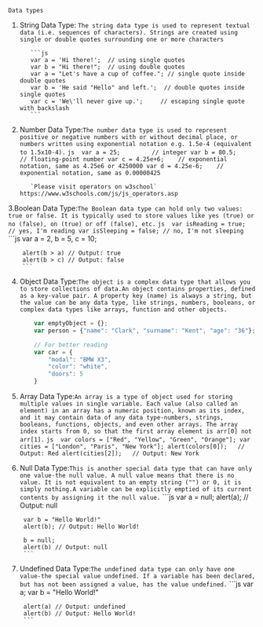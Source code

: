 `Data types`
1. String Data Type: `The string data type is used to represent textual data (i.e. sequences of characters). Strings are created using single or double quotes surrounding one or more characters`

          ```js 
          var a = 'Hi there!';  // using single quotes
          var b = "Hi there!";  // using double quotes
          var a = "Let's have a cup of coffee."; // single quote inside double quotes
          var b = 'He said "Hello" and left.';  // double quotes inside single quotes
          var c = 'We\'ll never give up.';     // escaping single quote with backslash
          ```
2. Number Data Type:`The number data type is used to represent positive or negative numbers with or without decimal place, or numbers written using exponential notation e.g. 1.5e-4 (equivalent to 1.5x10-4).`
          ```js 
          var a = 25;         // integer
          var b = 80.5;       // floating-point number
          var c = 4.25e+6;    // exponential notation, same as 4.25e6 or 4250000
          var d = 4.25e-6;    // exponential notation, same as 0.00000425
          ```

          `Please visit operators on w3school`   https://www.w3schools.com/js/js_operators.asp

3.Boolean Data Type:`The Boolean data type can hold only two values: true or false. It is typically used to store values like yes (true) or no (false), on (true) or off (false), etc.`
      ```js 
       var isReading = true;   // yes, I'm reading
        var isSleeping = false; // no, I'm not sleeping 
        ```
        ```js 
       var a = 2, b = 5, c = 10;

        alert(b > a) // Output: true
        alert(b > c) // Output: false
        ```
4. Object Data Type:`The object is a complex data type that allows you to store collections of data.An object contains properties, defined as a key-value pair. A property key (name) is always a string, but the value can be any data type, like strings, numbers, booleans, or complex data types like arrays, function and other objects.`

      ```js 
          var emptyObject = {};
          var person = {"name": "Clark", "surname": "Kent", "age": "36"};

          // For better reading
          var car = {
              "modal": "BMW X3",
              "color": "white",
              "doors": 5
          }
      ```
5. Array Data Type:`An array is a type of object used for storing multiple values in single variable. Each value (also called an element) in an array has a numeric position, known as its index, and it may contain data of any data type-numbers, strings, booleans, functions, objects, and even other arrays. The array index starts from 0, so that the first array element is arr[0] not arr[1].`
        ```js 
          var colors = ["Red", "Yellow", "Green", "Orange"];
          var cities = ["London", "Paris", "New York"];
          alert(colors[0]);   // Output: Red
          alert(cities[2]);   // Output: New York
        ```
   
    
6. Null Data Type:`This is another special data type that can have only one value-the null value. A null value means that there is no value. It is not equivalent to an empty string ("") or 0, it is simply nothing.A variable can be explicitly emptied of its current contents by assigning it the null value.`
        ```js 
          var a = null;
        alert(a); // Output: null

        var b = "Hello World!"
        alert(b); // Output: Hello World!

        b = null;
        alert(b) // Output: null
        ```

7. Undefined Data Type:`The undefined data type can only have one value-the special value undefined. If a variable has been declared, but has not been assigned a value, has the value undefined.`
        ```js 
        var a;
        var b = "Hello World!"

        alert(a) // Output: undefined
        alert(b) // Output: Hello World!
        ```

  
  
 
  
 
 
